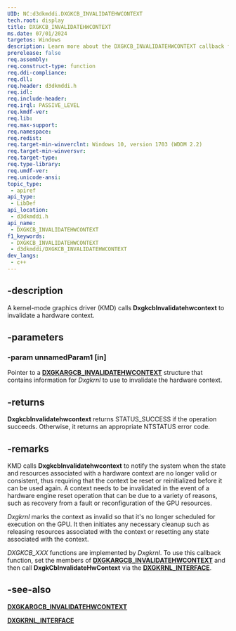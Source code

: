 ```yaml
---
UID: NC:d3dkmddi.DXGKCB_INVALIDATEHWCONTEXT
tech.root: display
title: DXGKCB_INVALIDATEHWCONTEXT
ms.date: 07/01/2024
targetos: Windows
description: Learn more about the DXGKCB_INVALIDATEHWCONTEXT callback function.
prerelease: false
req.assembly: 
req.construct-type: function
req.ddi-compliance: 
req.dll: 
req.header: d3dkmddi.h
req.idl: 
req.include-header: 
req.irql: PASSIVE_LEVEL
req.kmdf-ver: 
req.lib: 
req.max-support: 
req.namespace: 
req.redist: 
req.target-min-winverclnt: Windows 10, version 1703 (WDDM 2.2)
req.target-min-winversvr: 
req.target-type: 
req.type-library: 
req.umdf-ver: 
req.unicode-ansi: 
topic_type:
 - apiref
api_type:
 - LibDef
api_location:
 - d3dkmddi.h
api_name:
 - DXGKCB_INVALIDATEHWCONTEXT
f1_keywords:
 - DXGKCB_INVALIDATEHWCONTEXT
 - d3dkmddi/DXGKCB_INVALIDATEHWCONTEXT
dev_langs:
 - c++
---
```


## -description

A kernel-mode graphics driver (KMD) calls **DxgkcbInvalidatehwcontext** to invalidate a hardware context.

## -parameters

### -param unnamedParam1 [in]

Pointer to a [**DXGKARGCB_INVALIDATEHWCONTEXT**](ns-d3dkmddi-_dxgkargcb_invalidatehwcontext.md) structure that contains information for *Dxgkrnl* to use to invalidate the hardware context.

## -returns

**DxgkcbInvalidatehwcontext** returns STATUS_SUCCESS if the operation succeeds. Otherwise, it returns an appropriate NTSTATUS error code.

## -remarks

KMD calls **DxgkcbInvalidatehwcontext** to notify the system when the state and resources associated with a hardware context are no longer valid or consistent, thus requiring that the context be reset or reinitialized before it can be used again. A context needs to be invalidated in the event of a hardware engine reset operation that can be due to a variety of reasons, such as recovery from a fault or reconfiguration of the GPU resources.

*Dxgkrnl* marks the context as invalid so that it's no longer scheduled for execution on the GPU. It then initiates any necessary cleanup such as releasing resources associated with the context or resetting any state associated with the context.

*DXGKCB_XXX* functions are implemented by *Dxgkrnl*. To use this callback function, set the members of [**DXGKARGCB_INVALIDATEHWCONTEXT**](ns-d3dkmddi-_dxgkargcb_invalidatehwcontext.md) and then call **DxgkCbInvalidateHwContext** via the [**DXGKRNL_INTERFACE**](../dispmprt/ns-dispmprt-_dxgkrnl_interface.md).

## -see-also

[**DXGKARGCB_INVALIDATEHWCONTEXT**](ns-d3dkmddi-_dxgkargcb_invalidatehwcontext.md)

[**DXGKRNL_INTERFACE**](../dispmprt/ns-dispmprt-_dxgkrnl_interface.md)
